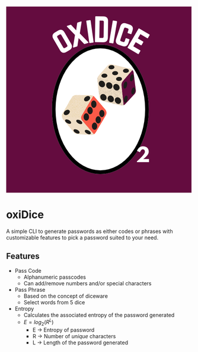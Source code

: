 ![oxiDice Logo](/imgs/full.png)

# oxiDice

A simple CLI to generate passwords as either codes or phrases with customizable features to pick a password suited to your need. 

## Features

- Pass Code
    - Alphanumeric passcodes
    - Can add/remove numbers and/or special characters
- Pass Phrase
    - Based on the concept of diceware
    - Select words from 5 dice
- Entropy 
    - Calculates the associated entropy of the password generated
    - $E = log_{2}(R^L)$
        - E $\to$ Entropy of password
        - R $\to$ Number of *unique* characters
        - L $\to$ Length of the password generated

